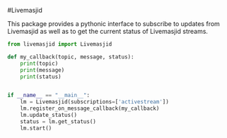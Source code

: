 #Livemasjid

This package provides a pythonic interface to subscribe 
to updates from Livemasjid as well as to get the current
status of Livemasjid streams.

```python
from livemasjid import Livemasjid

def my_callback(topic, message, status):
    print(topic)
    print(message)
    print(status)


if __name__ == "__main__":
    lm = Livemasjid(subscriptions=['activestream'])
    lm.register_on_message_callback(my_callback)
    lm.update_status()
    status = lm.get_status()
    lm.start()
```